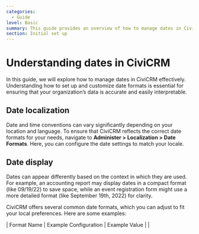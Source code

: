 ```yaml
---
categories:
  - Guide
level: Basic
summary: This guide provides an overview of how to manage dates in CiviCRM, including localization, display formats, input fields, and preferences.
section: Initial set up
---
```


# Understanding dates in CiviCRM

In this guide, we will explore how to manage dates in CiviCRM effectively. Understanding how to set up and customize date formats is essential for ensuring that your organization’s data is accurate and easily interpretable.

## Date localization

Date and time conventions can vary significantly depending on your location and language. To ensure that CiviCRM reflects the correct date formats for your needs, navigate to **Administer > Localization > Date Formats**. Here, you can configure the date settings to match your locale.

## Date display

Dates can appear differently based on the context in which they are used. For example, an accounting report may display dates in a compact format (like 09/19/22) to save space, while an event registration form might use a more detailed format (like September 19th, 2022) for clarity.

CiviCRM offers several common date formats, which you can adjust to fit your local preferences. Here are some examples:

| Format Name               | Example Configuration        | Example Value                  |
|
